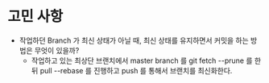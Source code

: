 # 고민 사항

- 작업하던 Branch 가 최신 상태가 아닐 때, 최신 상태를 유지하면서 커밋을 하는 방법은 무엇이 있을까?
  - 작업하고 있는 최상단 브랜치에서 master branch 를 git fetch --prune 를 한 뒤 pull --rebase 를 진행하고 push 를 통해서 브랜치를 최신화한다.
